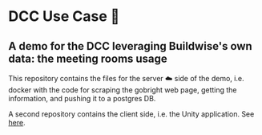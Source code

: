 # DCC Use Case :construction_worker:
## A demo for the DCC leveraging Buildwise's own data: the meeting rooms usage
This repository contains the files for the server ☁️ side of the demo, i.e. docker with the code for scraping the gobright web page, getting the information, and pushing it to a postgres DB.

A second repository contains the client side, i.e. the Unity application. See [here](https://github.com/buildwise-be/Demo-DCC-MeetingRooms-client).
